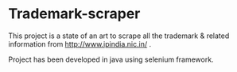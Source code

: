 # Trademark-scraper

This project is a state of an art to scrape all the trademark &amp; related information from http://www.ipindia.nic.in/ .

Project has been developed in java using selenium framework.
